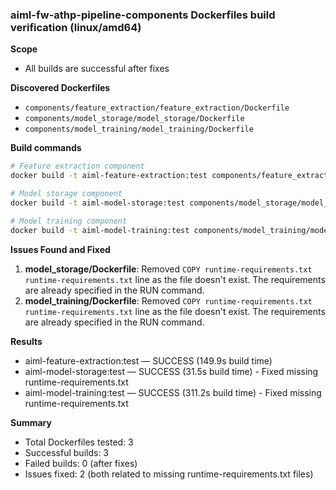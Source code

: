 ### aiml-fw-athp-pipeline-components Dockerfiles build verification (linux/amd64)

**Scope**
- All builds are successful after fixes

**Discovered Dockerfiles**
- `components/feature_extraction/feature_extraction/Dockerfile`
- `components/model_storage/model_storage/Dockerfile`
- `components/model_training/model_training/Dockerfile`

**Build commands**
```bash
# Feature extraction component
docker build -t aiml-feature-extraction:test components/feature_extraction/feature_extraction

# Model storage component
docker build -t aiml-model-storage:test components/model_storage/model_storage

# Model training component
docker build -t aiml-model-training:test components/model_training/model_training
```

**Issues Found and Fixed**
1. **model_storage/Dockerfile**: Removed `COPY runtime-requirements.txt runtime-requirements.txt` line as the file doesn't exist. The requirements are already specified in the RUN command.
2. **model_training/Dockerfile**: Removed `COPY runtime-requirements.txt runtime-requirements.txt` line as the file doesn't exist. The requirements are already specified in the RUN command.

**Results**
- aiml-feature-extraction:test — SUCCESS (149.9s build time)
- aiml-model-storage:test — SUCCESS (31.5s build time) - Fixed missing runtime-requirements.txt
- aiml-model-training:test — SUCCESS (311.2s build time) - Fixed missing runtime-requirements.txt

**Summary**
- Total Dockerfiles tested: 3
- Successful builds: 3
- Failed builds: 0 (after fixes)
- Issues fixed: 2 (both related to missing runtime-requirements.txt files)
